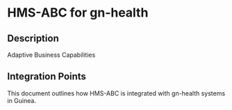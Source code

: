 # HMS-ABC for gn-health

## Description

Adaptive Business Capabilities

## Integration Points

This document outlines how HMS-ABC is integrated with gn-health systems in Guinea.
